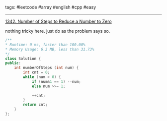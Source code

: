 tags: #leetcode #array #english #cpp #easy

<hr />

[1342. Number of Steps to Reduce a Number to Zero](https://leetcode.com/problems/number-of-steps-to-reduce-a-number-to-zero/)

nothing tricky here. just do as the problem says so.

```cpp
/**
* Runtime: 0 ms, faster than 100.00% 
* Memory Usage: 6.3 MB, less than 31.73%
*/
class Solution {
public:
    int numberOfSteps (int num) {
        int cnt = 0;
        while (num > 0) {
            if (num&1 == 1) --num;
            else num >>= 1;
            
            ++cnt;
        }
        return cnt;
    }
};
```